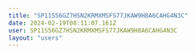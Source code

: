 ```yaml
---
title: "SP11S56GZ7HSN2KRMXMSFS77JKAW9H8A6CAHG4N3C"
date: 2024-02-19T08:11:07.161Z
user: SP11S56GZ7HSN2KRMXMSFS77JKAW9H8A6CAHG4N3C
layout: "users"
---
```

    